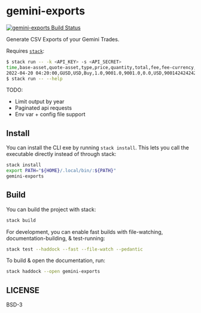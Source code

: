 # gemini-exports

[![gemini-exports Build Status](https://github.com/prikhi/gemini-exports/actions/workflows/main.yml/badge.svg)](https://github.com/prikhi/gemini-exports/actions/workflows/main.yml)


Generate CSV Exports of your Gemini Trades.

Requires [`stack`][get-stack]:

```sh
$ stack run -- -k <API_KEY> -s <API_SECRET>
time,base-asset,quote-asset,type,price,quantity,total,fee,fee-currency,trade-id
2022-04-20 04:20:00,GUSD,USD,Buy,1.0,9001.0,9001.0,0.0,USD,900142424242
$ stack run -- --help
```

TODO:

* Limit output by year
* Paginated api requests
* Env var + config file support

[get-stack]: https://docs.haskellstack.org/en/stable/README/


## Install

You can install the CLI exe by running `stack install`. This lets you call the
executable directly instead of through stack:

```sh
stack install
export PATH="${HOME}/.local/bin/:${PATH}"
gemini-exports
```


## Build

You can build the project with stack:

```sh
stack build
```

For development, you can enable fast builds with file-watching,
documentation-building, & test-running:

```sh
stack test --haddock --fast --file-watch --pedantic
```

To build & open the documentation, run:

```sh
stack haddock --open gemini-exports
```


## LICENSE

BSD-3
